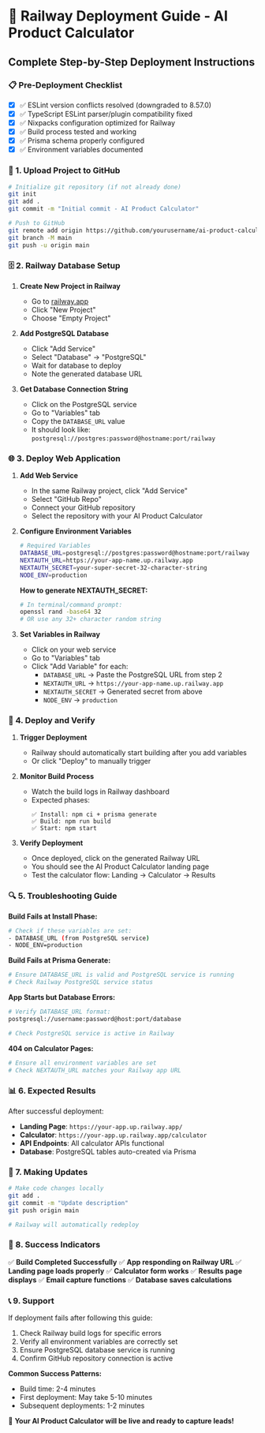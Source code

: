 
# 🚀 Railway Deployment Guide - AI Product Calculator

## Complete Step-by-Step Deployment Instructions

### 📋 Pre-Deployment Checklist
- [x] ✅ ESLint version conflicts resolved (downgraded to 8.57.0)
- [x] ✅ TypeScript ESLint parser/plugin compatibility fixed
- [x] ✅ Nixpacks configuration optimized for Railway
- [x] ✅ Build process tested and working
- [x] ✅ Prisma schema properly configured
- [x] ✅ Environment variables documented

### 🔧 1. Upload Project to GitHub

```bash
# Initialize git repository (if not already done)
git init
git add .
git commit -m "Initial commit - AI Product Calculator"

# Push to GitHub
git remote add origin https://github.com/yourusername/ai-product-calculator.git
git branch -M main
git push -u origin main
```

### 🗄️ 2. Railway Database Setup

1. **Create New Project in Railway**
   - Go to [railway.app](https://railway.app)
   - Click "New Project"
   - Choose "Empty Project"

2. **Add PostgreSQL Database**
   - Click "Add Service"
   - Select "Database" → "PostgreSQL"
   - Wait for database to deploy
   - Note the generated database URL

3. **Get Database Connection String**
   - Click on the PostgreSQL service
   - Go to "Variables" tab
   - Copy the `DATABASE_URL` value
   - It should look like: `postgresql://postgres:password@hostname:port/railway`

### 🌐 3. Deploy Web Application

1. **Add Web Service**
   - In the same Railway project, click "Add Service"
   - Select "GitHub Repo"
   - Connect your GitHub repository
   - Select the repository with your AI Product Calculator

2. **Configure Environment Variables**
   ```bash
   # Required Variables
   DATABASE_URL=postgresql://postgres:password@hostname:port/railway
   NEXTAUTH_URL=https://your-app-name.up.railway.app
   NEXTAUTH_SECRET=your-super-secret-32-character-string
   NODE_ENV=production
   ```

   **How to generate NEXTAUTH_SECRET:**
   ```bash
   # In terminal/command prompt:
   openssl rand -base64 32
   # OR use any 32+ character random string
   ```

3. **Set Variables in Railway**
   - Click on your web service
   - Go to "Variables" tab
   - Click "Add Variable" for each:
     - `DATABASE_URL` → Paste the PostgreSQL URL from step 2
     - `NEXTAUTH_URL` → `https://your-app-name.up.railway.app`
     - `NEXTAUTH_SECRET` → Generated secret from above
     - `NODE_ENV` → `production`

### 🎯 4. Deploy and Verify

1. **Trigger Deployment**
   - Railway should automatically start building after you add variables
   - Or click "Deploy" to manually trigger

2. **Monitor Build Process**
   - Watch the build logs in Railway dashboard
   - Expected phases:
     ```
     ✅ Install: npm ci + prisma generate
     ✅ Build: npm run build  
     ✅ Start: npm start
     ```

3. **Verify Deployment**
   - Once deployed, click on the generated Railway URL
   - You should see the AI Product Calculator landing page
   - Test the calculator flow: Landing → Calculator → Results

### 🔍 5. Troubleshooting Guide

**Build Fails at Install Phase:**
```bash
# Check if these variables are set:
- DATABASE_URL (from PostgreSQL service)
- NODE_ENV=production
```

**Build Fails at Prisma Generate:**
```bash
# Ensure DATABASE_URL is valid and PostgreSQL service is running
# Check Railway PostgreSQL service status
```

**App Starts but Database Errors:**
```bash
# Verify DATABASE_URL format:
postgresql://username:password@host:port/database

# Check PostgreSQL service is active in Railway
```

**404 on Calculator Pages:**
```bash
# Ensure all environment variables are set
# Check NEXTAUTH_URL matches your Railway app URL
```

### 📊 6. Expected Results

After successful deployment:

- **Landing Page**: `https://your-app.up.railway.app/`
- **Calculator**: `https://your-app.up.railway.app/calculator`
- **API Endpoints**: All calculator APIs functional
- **Database**: PostgreSQL tables auto-created via Prisma

### 🔄 7. Making Updates

```bash
# Make code changes locally
git add .
git commit -m "Update description"
git push origin main

# Railway will automatically redeploy
```

### 🎉 8. Success Indicators

✅ **Build Completed Successfully**
✅ **App responding on Railway URL** 
✅ **Landing page loads properly**
✅ **Calculator form works**
✅ **Results page displays**
✅ **Email capture functions**
✅ **Database saves calculations**

### 📞 9. Support

If deployment fails after following this guide:

1. Check Railway build logs for specific errors
2. Verify all environment variables are correctly set
3. Ensure PostgreSQL database service is running
4. Confirm GitHub repository connection is active

**Common Success Patterns:**
- Build time: 2-4 minutes
- First deployment: May take 5-10 minutes
- Subsequent deployments: 1-2 minutes

🚀 **Your AI Product Calculator will be live and ready to capture leads!**
